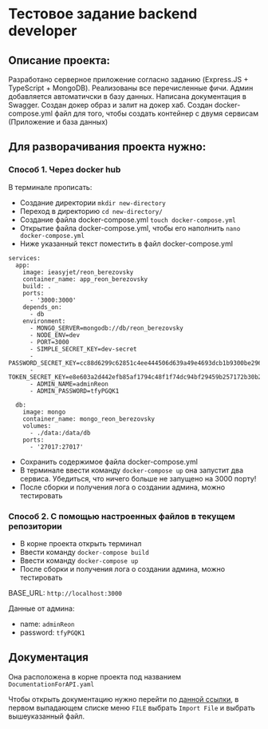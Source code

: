 # Тестовое задание backend developer

## Описание проекта:

Разработано серверное приложение согласно заданию (Express.JS + TypeScript + MongoDB). Реализованы все перечисленные фичи.
Админ добавляется автоматичски в базу данных.
Написана документация в Swagger.
Создан докер образ и залит на докер хаб.
Создан docker-compose.yml файл для того, чтобы создать контейнер с двумя сервисам (Приложение и база данных)

## Для разворачивания проекта нужно:

### Способ 1. Через docker hub

В терминале прописать:

- Создание директории `mkdir new-directory`
- Переход в директорию `cd new-directory/`
- Создание файла docker-compose.yml `touch docker-compose.yml`
- Открытие файла docker-compose.yml, чтобы его наполнить `nano docker-compose.yml`
- Ниже указанный текст поместить в файл docker-compose.yml

```
services:
  app:
    image: ieasyjet/reon_berezovsky
    container_name: app_reon_berezovsky
    build: .
    ports:
      - '3000:3000'
    depends_on:
      - db
    environment:
      - MONGO_SERVER=mongodb://db/reon_berezovsky
      - NODE_ENV=dev
      - PORT=3000
      - SIMPLE_SECRET_KEY=dev-secret
      - PASSWORD_SECRET_KEY=cc88d6299c62851c4ee444506d639a49e4693dcb1b9300be29634bcd5b925d41
      - TOKEN_SECRET_KEY=e8e603a2d442efb85af1794c48f1f74dc94bf29459b257172b30b2d9025efd1b
      - ADMIN_NAME=adminReon
      - ADMIN_PASSWORD=tfyPGQK1

  db:
    image: mongo
    container_name: mongo_reon_berezovsky
    volumes:
      - ./data:/data/db
    ports:
      - '27017:27017'
```

- Сохранить содержимое файла docker-compose.yml
- В терминале ввести команду `docker-compose up` она запустит два сервиса. Убедиться, что ничего больше не запущено на 3000 порту!
- После сборки и получения лога о создании админа, можно тестировать

### Способ 2. С помощью настроенных файлов в текущем репозитории

- В корне проекта открыть терминал
- Ввести команду `docker-compose build`
- Ввести команду `docker-compose up`
- После сборки и получения лога о создании админа, можно тестировать

BASE_URL: `http://localhost:3000`

Данные от админа:

- name: `adminReon`
- password: `tfyPGQK1`

## Документация

Она расположена в корне проекта под названием `DocumentationForAPI.yaml`

Чтобы открыть документацию нужно перейти по [данной ссылки](https://editor.swagger.io/), в первом выпадающем списке меню `FILE` выбрать `Import File` и выбрать вышеуказанный файл.
